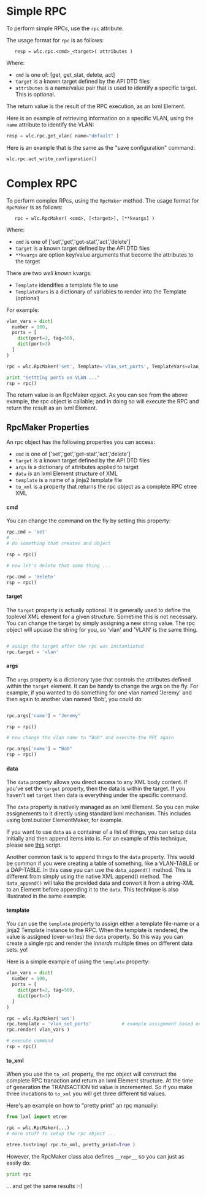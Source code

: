# Simple RPC

To perform simple RPCs, use the `rpc` attribute.  

The usage format for `rpc` is as follows:

````
   resp = wlc.rpc.<cmd>_<target>( attributes )
````

Where:
  * `cmd` is one of: [get, get_stat, delete, act]
  * `target` is a known target defined by the API DTD files
  * `attributes` is a name/value pair that is used to identify a specific target.  This is optional.

The return value is the result of the RPC execution, as an lxml Element.

Here is an example of retrieving information on a specific VLAN, using the `name` attribute to identify the VLAN:
````python
resp = wlc.rpc.get_vlan( name="default" )
````

Here is an example that is the same as the "save configuration" command:
````python
wlc.rpc.act_write_configuration()
````

# Complex RPC

To perform complex RPcs, using the `RpcMaker` method.  The usage format for `RpcMaker` is as follows:
````
   rpc = wlc.RpcMaker( <cmd>, [<target>], [**kvargs] )
````
Where:
   * `cmd` is one of ['set','get','get-stat','act','delete']
   * `target` is a known target defined by the API DTD files
   * ``**kvargs`` are option key/value arguments that become the attributes to the target

There are two _well known_ kvargs:
   * `Template` idendifies a template file to use
   * `TemplateVars` is a dictionary of variables to render into the Template (optional)

For example:
````python
vlan_vars = dict(
  number = 100,
  ports = [
    dict(port=2, tag=50),
    dict(port=3)
  ]
)

rpc = wlc.RpcMaker('set', Template='vlan_set_ports', TemplateVars=vlan_vars )

print "Settting ports on VLAN ..."
rsp = rpc()
````

The return value is an RpcMaker opject.  As you can see from the above example, the rpc object is callable; and in doing so will execute the RPC and return the result as an lxml Element.

## RpcMaker Properties

An rpc object has the following properties you can access:
   * `cmd` is one of ['set','get','get-stat','act','delete']
   * `target` is a known target defined by the API DTD files
   * `args` is a dictionary of attributes applied to target
   * `data` is an lxml Element structure of XML
   * `template` is a name of a jinja2 template file
   * `to_xml` is a property that returns the rpc object as a complete RPC etree XML

#### cmd

You can change the command on the fly by setting this property:
````python
rpc.cmd = 'set'
# ...
# do something that creates and object

rsp = rpc()

# now let's delete that same thing ...

rpc.cmd = 'delete'
rsp = rpc()

````
#### target
The `target` property is actually optional.  It is generally used to define the toplevel XML element
for a given structure.  Sometime this is not necessary.  You can change the target by simply assigning
a new string value.  The rpc object will upcase the string for you, so 'vlan' and 'VLAN' is the same thing.
````python

# assign the target after the rpc was instantiated
rpc.target = 'vlan'
````
#### args
The `args` property is a dictionary type that controls the attributes defined within the `target` element.
It can be handy to change the args on the fly.  For example, if you wanted to do something for one vlan named
'Jeremy' and then again to another vlan named 'Bob', you could do:
````python

rpc.args['name'] = "Jeremy"

rsp = rpc()

# now change the vlan name to "Bob" and execute the RPC again

rpc.args['name'] = "Bob"
rsp = rpc()
````

#### data

The `data` property allows you direct access to any XML body content.  If you've set the `target` property, then the data is within the target.  If you haven't set `target` then data is everything under the specific command.

The `data` property is natively managed as an lxml Element.  So you can make assignements to it directly using
standard lxml mechanism.  This includes using lxml.builder ElementMaker, for example.

If you want to use `data` as a container of a list of things, you can setup data initially and then append items into is.  For an example of this technique, please see [this](../examples/ap_convert_auto_2.py) script.

Another common task is to append things to the `data` property.  This would be common if you were creating a table of
something, like a VLAN-TABLE or a DAP-TABLE.  In this case you can use the `data_append()` method.  This is different
from simply using the native XML append() method.  The `data_append()` will take the provided data and convert it from a string-XML to an Element before appending it to the `data`.  This technique is also illustrated in the same example.

#### template

You can use the `template` property to assign either a template file-name or a jinja2 Template instance to the RPC.  When the template is rendered, the value is assigned (over-writes) the `data` property.  So this way you can
create a single rpc and render the _innerds_ multiple times on different data sets. yo!

Here is a simple example of using the `template` property:
````python
vlan_vars = dict(
  number = 100,
  ports = [
    dict(port=2, tag=50),
    dict(port=3)
  ]
)

rpc = wlc.RpcMaker('set')
rpc.template = 'vlan_set_ports'           # example assignment based on file-name
rpc.render( vlan_vars )

# execute command
rsp = rpc()

````

#### to_xml

When you use the `to_xml` property, the rpc object will construct the complete RPC tranaction and return an lxml Element structure.  At the time of generation the TRANSACTION tid value is incremented.  So if you make three invcations to `to_xml` you will get three different tid values.

Here's an example on how to "pretty print" an rpc manually:

````python
from lxml import etree

rpc = wlc.RpcMaker(...)
# more stuff to setup the rpc object ...

etree.tostring( rpc.to_xml, pretty_print=True )
````

However, the RpcMaker class also defines `__repr__` so you can just as easily do:
````python
print rpc
````
... and get the same results :-)




